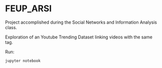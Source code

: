 # FEUP_ARSI
Project accomplished during the Social Networks and Information Analysis class. 

Exploration of an Youtube Trending Dataset linking videos with the same tag.

Run:
```
jupyter notebook
```
